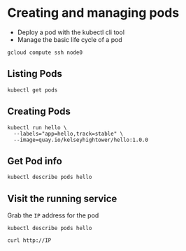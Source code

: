 # Creating and managing pods

* Deploy a pod with the kubectl cli tool
* Manage the basic life cycle of a pod

```
gcloud compute ssh node0
```

## Listing Pods

```
kubectl get pods
```

## Creating Pods

```
kubectl run hello \
  --labels="app=hello,track=stable" \
  --image=quay.io/kelseyhightower/hello:1.0.0
```

## Get Pod info

```
kubectl describe pods hello
```

## Visit the running service

Grab the `IP` address for the pod

```
kubectl describe pods hello
```

```
curl http://IP
```
